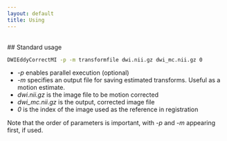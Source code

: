 ```yaml
---
layout: default
title: Using
---
```

<br>
<section class="content">
## Standard usage

```bash
DWIEddyCorrectMI -p -m transformfile dwi.nii.gz dwi_mc.nii.gz 0
```

* _-p_ enables parallel execution (optional)
* _-m_ specifies an output file for saving estimated transforms. Useful as a motion estimate.
* _dwi.nii.gz_ is the image file to be motion corrected
* _dwi\_mc.nii.gz_ is the output, corrected image file
* _0_ is the index of the image used as the reference in registration

Note that the order of parameters is important, with _-p_ and _-m_ appearing first, if used.

